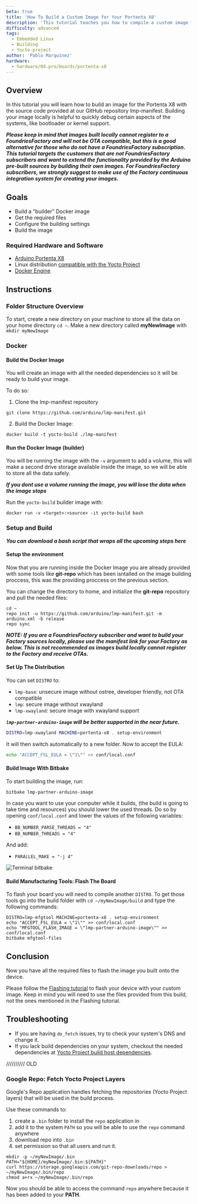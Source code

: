 ```yaml
---
beta: true
title: 'How To Build a Custom Image for Your Portenta X8'
description: 'This tutorial teaches you how to compile a custom image for your Portenta X8'
difficulty: advanced
tags:
  - Embedded Linux
  - Building
  - Yocto-project
author: 'Pablo Marquínez'
hardware:
  - hardware/04.pro/boards/portenta-x8
---
```


## Overview

In this tutorial you will learn how to build an image for the Portenta X8 with the source code provided at our GitHub repository lmp-manifest.
Building your image locally is helpful to quickly debug certain aspects of the systems, like bootloader or kernel support.

***Please keep in mind that images built locally cannot register to a FoundriesFactory and will not be OTA compatible, but this is a good alternative for those who do not have a FoundriesFactory subscription.  This tutorial targets the customers that are not FoundriesFactory subscribers and want to extend the functionality provided by the Arduino pre-built sources by building their own images. For FoundriesFactory subscribers, we strongly suggest to make use of the Factory continuous integration system for creating your images.***

## Goals
- Build a "builder" Docker image
- Get the required files
- Configure the building settings
- Build the image

### Required Hardware and Software
- [Arduino Portenta X8](https://store.arduino.cc/portenta-x8)
- Linux distribution [compatible with the Yocto Project](https://docs.yoctoproject.org/ref-manual/system-requirements.html#supported-linux-distributions)
- [Docker Engine](https://docs.docker.com/engine/install/)

## Instructions
### Folder Structure Overview

To start, create a new directory on your machine to store all the data on your home directory `cd ~`.
Make a new directory called **myNewImage** with `mkdir myNewImage`

### Docker
#### Build the Docker Image

You will create an image with all the needed dependencies so it will be ready to build your image.

To do so:
1. Clone the lmp-manifest repository
  ```
  git clone https://github.com/arduino/lmp-manifest.git
  ```
2. Build the Docker Image:
  ```
  docker build -t yocto-build ./lmp-manifest
  ```

#### Run the Docker Image (builder)
You will be running the image with the `-v` argument to add a volume, this will make a second drive storage available inside the image, so we will be able to store all the data safely.

***If you dont use a volume running the image, you will lose the data when the image stops***

Run the `yocto-build` builder image with:
```
docker run -v <target>:<source> -it yocto-build bash
```

### Setup and Build

***You can download a bash script that wraps all the upcoming steps here***

#### Setup the environment
Now that you are running inside the Docker Image you are already provided with some tools like **git-repo** which has been isntalled on the image building proccess, this was the providing proccess on the previous section.

You can change the directory to home, and initialize the **git-repo** repository and pull the needed files:

```
cd ~
repo init -u https://github.com/arduino/lmp-manifest.git -m arduino.xml -b release
repo sync
```

***NOTE: If you are a FoundriesFactory subscriber and want to build your Factory sources locally, please use the manifest link for your Factory as below. This is not recommended as images build locally cannot register to the Factory and receive OTAs.***

#### Set Up The Distribution

You can set `DISTRO` to:
- `lmp-base`: unsecure image without ostree, developer friendly, not OTA compatible
- `lmp`: secure image without xwayland
- `lmp-xwayland`: secure image with xwayland support

***`lmp-partner-arduino-image` will be better supported in the near future.***

```bash
DISTRO=lmp-xwayland MACHINE=portenta-x8 . setup-environment
```

It will then switch automatically to a new folder.
Now to accept the EULA:

```bash
echo "ACCEPT_FSL_EULA = \"1\"" >> conf/local.conf
```

#### Build Image With Bitbake

To start building the image, run:

```
bitbake lmp-partner-arduino-image
```

In case you want to use your computer while it builds, (the build is going to take time and resources) you should lower the used threads.
Do so by opening `conf/local.conf` and lower the values of the following variables:

- `BB_NUMBER_PARSE_THREADS = "4"`
- `BB_NUMBER_THREADS = "4"`

And add:

- `PARALLEL_MAKE = "-j 4"`

![Terminal bitbake](assets/terminal_bitbake.png)

#### Build Manufacturing Tools: Flash The Board

To flash your board you will need to compile another `DISTRO`.
To get those tools go into the build folder with `cd ~/myNewImage/build` and type the following commands:

```
DISTRO=lmp-mfgtool MACHINE=portenta-x8 . setup-environment
echo "ACCEPT_FSL_EULA = \"1\"" >> conf/local.conf
echo "MFGTOOL_FLASH_IMAGE = \"lmp-partner-arduino-image\"" >> conf/local.conf
bitbake mfgtool-files
```

## Conclusion

Now you have all the required files to flash the image you built onto the device.

Please follow the [Flashing tutorial](image-flashing) to flash your device with your custom image.
Keep in mind you will need to use the files provided from this build, not the ones mentioned in the Flashing tutorial.

## Troubleshooting

- If you are having `do_fetch` issues, try to check your system's DNS and change it.
- If you lack build dependencies on your system, checkout the needed dependencies at [Yocto Project build host dependencies](https://docs.yoctoproject.org/ref-manual/system-requirements.html#required-packages-for-the-build-host).


////////// OLD

### Google Repo: Fetch Yocto Project Layers

Google's Repo application handles fetching the repositories (Yocto Project layers) that will be used in the build process.

Use these commands to:

1. create a `.bin` folder to install the `repo` application in
2. add it to the system `PATH` so you will be able to use the `repo` command anywhere
3. download repo into `.bin`
4. set permission so that all users and run it.

```
mkdir -p ~/myNewImage/.bin
PATH="${HOME}/myNewImage/.bin:${PATH}"
curl https://storage.googleapis.com/git-repo-downloads/repo > ~/myNewImage/.bin/repo
chmod a+rx ~/myNewImage/.bin/repo
```

Now you should be able to access the command `repo` anywhere because it has been added to your **PATH**.